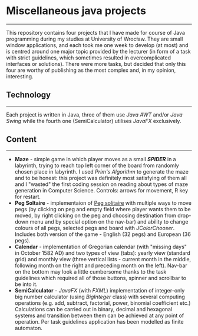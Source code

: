 # Miscellaneous java projects
---
This repository contains four projects that I have made for course of Java programming during my studies at University of Wrocław. They are small window applications,  and each took me one week to develop (at most) and is centred around one major topic provided by the lecturer (in form of a task with strict guidelines, which sometimes resulted in overcomplicated interfaces or solutions). There were more tasks, but decided that only this four are worthy of publishing as the most complex and, in my opinion, interesting. 

## Technology
---
Each project is written in Java, three of them use *Java AWT* and/or *Java Swing* while the fourth one (SemiCalculator) utilises *JavaFX* exclusively. 

## Content
---
+ **Maze** - simple game in which player moves as a small ***SPIDER*** in a labyrinth, trying to reach top left corner of the board from randomly chosen place in labyrinth. I used *Prim's Algorithm* to generate the maze and to be honest: this project was definitely most satisfying of them all and I "wasted" the first coding session on reading about types of maze generation in Computer Science. Controls: arrows for movement, R key for restart. 
+ **Peg Soltaire** - implementaion of [Peg solitaire](https://en.wikipedia.org/wiki/Peg_solitaire) with multiple ways to move pegs (by clicking on peg and empty field where player wants them to be moved, by right clicking on the peg and choosing destination from drop-down menu and by special option on the nav-bar) and ability to change colours of all pegs, selected pegs and board with *JColorChooser*. Includes both version of the game - English (32 pegs) and European (36 pegs). 
+ **Calendar** - implementation of Gregorian calendar (with "missing days" in October 1582 AD) and two types of view (tabs): yearly view (standard grid) and monthly view (three vertical lists - current month in the middle, following month on the right and preceding month on the left). Nav-bar on the bottom may look a little cumbersome thanks to the task guidelines which required all of those buttons, spinner and scrollbar to be into it. 
+ **SemiCalculator** - *JavaFX* (with *FXML*) implementation of integer-only big number calculator (using *BigInteger* class) with several computing operations (e.g. add, subtract, factorial, power, binomial coefficient etc.) Calculations can be carried out in binary, decimal and hexagonal systems and transition between them can be achieved at any point of operation. Per task guidelines application has been modelled as finite automaton.
